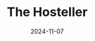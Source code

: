 ---  
layout: startup_page  
title: "The Hosteller"  
id: "thehosteller.com"  
permalink: "/thehostellerthehosteller.com11072024/"  
website: "https://www.thehosteller.com/"  
funding_round: "Series A"  
funding_amount: "₹48Cr"  
investors: "V3 Ventures, Blacksoil, Synergy Capital Partners, Unit e-Consulting, Real Time Angel Fund, Harsh Shah from the Naman Group Family Office"  
about: "The Hosteller is a backpacker hostel brand offering accessible and affordable accommodation for young travelers across India. It focuses on standardized, tech-first options, catering to the needs of GenZ and millennial travelers. The brand's unique value proposition lies in its budget-friendly and readily available hostels across numerous destinations."  
markets: "Hospitality, Travel"  
hq: "Mumbai, Maharashtra, India"  
founded_year: "2014"  
linkedin: "https://in.linkedin.com/company/the-hosteller-hospitality"  
twitter: "https://twitter.com/thehosteller"  
instagram: ""  
facebook: "http://www.facebook.com/thehosteller"  
crunchbase: "https://www.crunchbase.com/organization/the-hosteller"  
pitchbook: "https://pitchbook.com/profiles/company/483385-87"  

date_display: "07-Nov-2024"  
date: "2024-11-07"

# SEO Optimization  
meta_title: "The Hosteller - Series A Funding (₹48Cr)"  
meta_description: "The Hosteller, The Hosteller is a backpacker hostel brand offering accessible and affordable accommodation for young travelers across India. It focuses on standardiz..."  
meta_keywords: "The Hosteller, Hospitality, Travel, Series A funding"  
canonical_url: "https://startup.projectstartups.com/thehostellerthehosteller.com11072024/"  
---